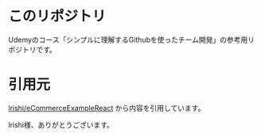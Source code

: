 # このリポジトリ

Udemyのコース「シンプルに理解するGithubを使ったチーム開発」の参考用リポジトリです。

# 引用元

[lrishi/eCommerceExampleReact](https://github.com/lrishi/eCommerceExampleReact) から内容を引用しています。

lrishi様、ありがとうございます。